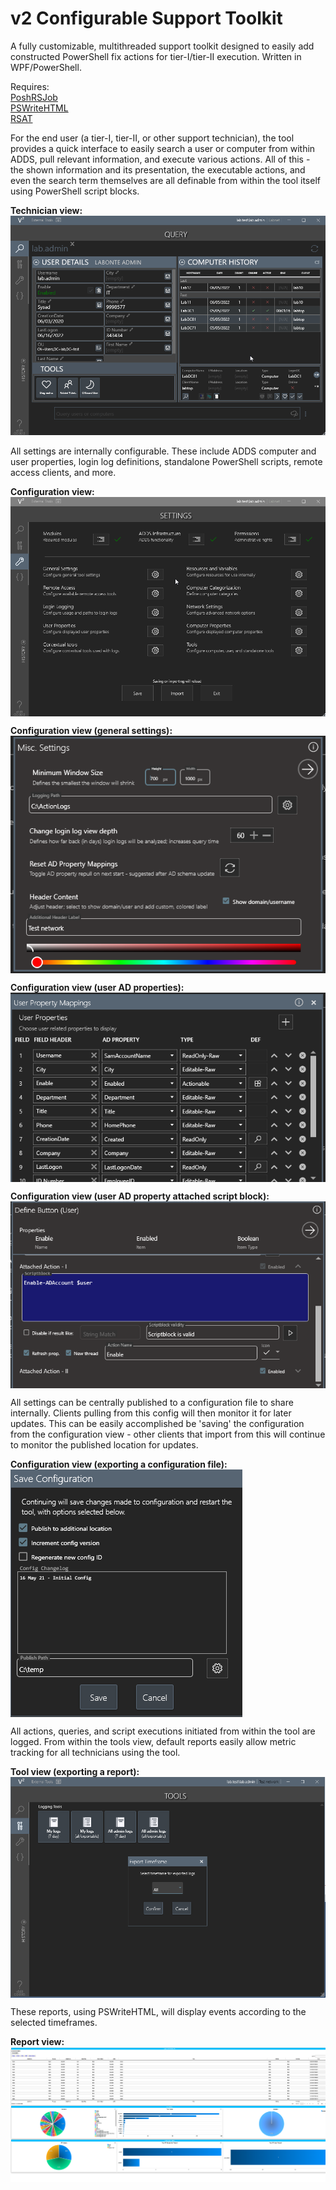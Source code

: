 # v2 Configurable Support Toolkit
A fully customizable, multithreaded support toolkit designed to easily add constructed PowerShell fix actions for tier-I/tier-II execution. Written in WPF/PowerShell.

Requires:<br>
[PoshRSJob](https://www.powershellgallery.com/packages/PoshRSJob/1.7.4.4)<br>
[PSWriteHTML](https://www.powershellgallery.com/packages/PSWriteHTML/0.0.148)<br>
[RSAT](https://www.microsoft.com/en-us/download/details.aspx?id=45520)<br>

For the end user (a tier-I, tier-II, or other support technician), the tool provides a quick interface to easily search a user or computer from within ADDS, pull relevant information, and execute various actions. All of this - the shown information and its presentation, the executable actions, and even the search term themselves are all definable from within the tool itself using PowerShell script blocks.

<b>Technician view:</b>
![Alt text](web/overView.gif "Overview")

All settings are internally configurable. These include ADDS computer and user properties, login log definitions, standalone PowerShell scripts, remote access clients, and more.

<b>Configuration view:</b>
<img align="center" src="web/configView.gif">


<b>Configuration view (general settings):</b>
<br>
<img align="center" src="web/02.png">

<b>Configuration view (user AD properties):</b>
<br>
<img align="center" src="web/03.png">

<b>Configuration view (user AD property attached script block):</b>
<br>
<img align="center" src="web/04.png">

All settings can be centrally published to a configuration file to share internally. Clients pulling from this config will then monitor it for later updates. This can be easily accomplished be 'saving' the configuration from the configuration view - other clients that import from this will continue to monitor the published location for updates.

<b>Configuration view (exporting a configuration file):</b>
<br>
<img align="center" src="web/05.png">

All actions, queries, and script executions initiated from within the tool are logged. From within the tools view, default reports easily allow metric tracking for all technicians using the tool.

<b>Tool view (exporting a report):</b>
<img align="center" src="web/06.png">

These reports, using PSWriteHTML, will display events according to the selected timeframes.

<b>Report view:</b>
<img align="center" src="web/07.png">
